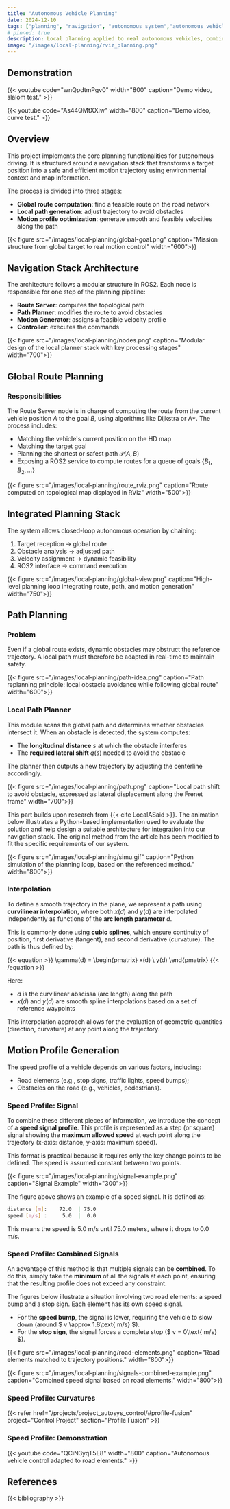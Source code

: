 ```yaml
---
title: "Autonomous Vehicle Planning"
date: 2024-12-10
tags: ["planning", "navigation", "autonomous system","autonomous vehicle", "ROS2"]
# pinned: true
description: Local planning applied to real autonomous vehicles, combining global route planning, local path adjustment, and dynamic control profile.
image: "/images/local-planning/rviz_planning.png"
---
```


## Demonstration 

{{< youtube code="wnQpdtmPgv0" width="800" caption="Demo video, slalom test." >}}

{{< youtube code="As44QMtXXiw" width="800" caption="Demo video, curve test." >}}


## Overview

This project implements the core planning functionalities for autonomous driving. It is structured around a navigation stack that transforms a target position into a safe and efficient motion trajectory using environmental context and map information.

The process is divided into three stages:

- **Global route computation**: find a feasible route on the road network
- **Local path generation**: adjust trajectory to avoid obstacles
- **Motion profile optimization**: generate smooth and feasible velocities along the path

{{< figure src="/images/local-planning/global-goal.png" caption="Mission structure from global target to real motion control" width="600">}}

## Navigation Stack Architecture

The architecture follows a modular structure in ROS2. Each node is responsible for one step of the planning pipeline:

- **Route Server**: computes the topological path
- **Path Planner**: modifies the route to avoid obstacles
- **Motion Generator**: assigns a feasible velocity profile
- **Controller**: executes the commands

{{< figure src="/images/local-planning/nodes.png" caption="Modular design of the local planner stack with key processing stages" width="700">}}

## Global Route Planning

### Responsibilities

The Route Server node is in charge of computing the route from the current vehicle position $A$ to the goal $B$, using algorithms like Dijkstra or A*. The process includes:

- Matching the vehicle's current position on the HD map  
- Matching the target goal  
- Planning the shortest or safest path $\mathcal{P}(A, B)$  
- Exposing a ROS2 service to compute routes for a queue of goals $\{B_1, B_2, \dots\}$

{{< figure src="/images/local-planning/route_rviz.png" caption="Route computed on topological map displayed in RViz" width="500">}}


## Integrated Planning Stack

The system allows closed-loop autonomous operation by chaining:

1. Target reception → global route
2. Obstacle analysis → adjusted path
3. Velocity assignment → dynamic feasibility
4. ROS2 interface → command execution

{{< figure src="/images/local-planning/global-view.png" caption="High-level planning loop integrating route, path, and motion generation" width="750">}}

## Path Planning

### Problem

Even if a global route exists, dynamic obstacles may obstruct the reference trajectory. A local path must therefore be adapted in real-time to maintain safety.

{{< figure src="/images/local-planning/path-idea.png" caption="Path replanning principle: local obstacle avoidance while following global route" width="600">}}

### Local Path Planner

This module scans the global path and determines whether obstacles intersect it. When an obstacle is detected, the system computes:

- The **longitudinal distance** $s$ at which the obstacle interferes
- The **required lateral shift** $q(s)$ needed to avoid the obstacle

The planner then outputs a new trajectory by adjusting the centerline accordingly.

{{< figure src="/images/local-planning/path.png" caption="Local path shift to avoid obstacle, expressed as lateral displacement along the Frenet frame" width="700">}}

This part builds upon research from {{< cite LocalASaid >}}. The animation below illustrates a Python-based implementation used to evaluate the solution and help design a suitable architecture for integration into our navigation stack. The original method from the article has been modified to fit the specific requirements of our system.

{{< figure src="/images/local-planning/simu.gif" caption="Python simulation of the planning loop, based on the referenced method." width="800">}}

### Interpolation

To define a smooth trajectory in the plane, we represent a path using **curvilinear interpolation**, where both $x(d)$ and $y(d)$ are interpolated independently as functions of the **arc length parameter** $d$.

This is commonly done using **cubic splines**, which ensure continuity of position, first derivative (tangent), and second derivative (curvature). The path is thus defined by:

{{< equation >}}
\gamma(d) = \begin{pmatrix} x(d) \\ y(d) \end{pmatrix}
{{< /equation >}}

Here:
- $d$ is the curvilinear abscissa (arc length) along the path
- $x(d)$ and $y(d)$ are smooth spline interpolations based on a set of reference waypoints

This interpolation approach allows for the evaluation of geometric quantities (direction, curvature) at any point along the trajectory.


## Motion Profile Generation

The speed profile of a vehicle depends on various factors, including:
- Road elements (e.g., stop signs, traffic lights, speed bumps);
- Obstacles on the road (e.g., vehicles, pedestrians).

### Speed Profile: Signal

To combine these different pieces of information, we introduce the concept of a **speed signal profile**. This profile is represented as a step (or square) signal showing the **maximum allowed speed** at each point along the trajectory (x-axis: distance, y-axis: maximum speed).

This format is practical because it requires only the key change points to be defined. The speed is assumed constant between two points.

{{< figure src="/images/local-planning/signal-example.png" caption="Signal Example" width="300">}}

The figure above shows an example of a speed signal. It is defined as:

```bash
distance [m]:    72.0  | 75.0
speed [m/s] :     5.0  |  0.0
```

This means the speed is 5.0 m/s until 75.0 meters, where it drops to 0.0 m/s.

### Speed Profile: Combined Signals

An advantage of this method is that multiple signals can be **combined**. To do this, simply take the **minimum** of all the signals at each point, ensuring that the resulting profile does not exceed any constraint.

The figures below illustrate a situation involving two road elements: a speed bump and a stop sign. Each element has its own speed signal.  
- For the **speed bump**, the signal is lower, requiring the vehicle to slow down (around $ v \approx 1.8\text{ m/s} $).
- For the **stop sign**, the signal forces a complete stop ($ v = 0\text{ m/s} $).

{{< figure src="/images/local-planning/road-elements.png" caption="Road elements matched to trajectory positions." width="800">}}

{{< figure src="/images/local-planning/signals-combined-example.png" caption="Combined speed signal based on road elements." width="800">}}


### Speed Profile: Curvatures

{{< refer href="/projects/project_autosys_control/#profile-fusion" project="Control Project" section="Profile Fusion" >}}

### Speed Profile: Demonstration

{{< youtube code="QCiN3yqT5E8" width="800" caption="Autonomous vehicle control adapted to road elements." >}}

<!-- ## Conclusion

This work provides an efficient and modular **planning stack** for autonomous vehicles, from topological goal computation to real-time local obstacle avoidance.

Key benefits:

- Modularity via ROS2
- Reactive obstacle-aware local planner
- Velocity generation based on constraints
- Real-world deployment on an autonomous car platform -->

## References

{{< bibliography >}}
